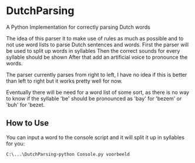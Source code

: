 # DutchParsing
 A Python Implementation for correctly parsing Dutch words

 The idea of this parser it to make use of rules as much as possible and to not use word lists to parse Dutch sentences and words.
 First the parser will be used to split up words in syllables
 Then the correct sounds for every syllable should be shown
 After that add an artificial voice to pronounce the words.

 The parser currently parses from right to left, I have no idea if this is better than left to right but it works pretty well for now.

 Eventually there will be need for a word list of some sort, as there is no way to know if the syllable 'be' should be pronounced as 'bay' for 'bezem' or  'buh' for 'bezet.

## How to Use
You can input a word to the console script and it will split it up in syllables for you:
``` bash
C:\...\DutchParsing>python Console.py voorbeeld
```